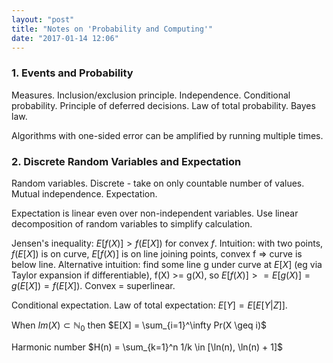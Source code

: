 ```yaml
---
layout: "post"
title: "Notes on 'Probability and Computing'"
date: "2017-01-14 12:06"
---
```


<script type="text/javascript" async
  src="https://cdn.mathjax.org/mathjax/latest/MathJax.js?config=TeX-MML-AM_CHTML">
</script>

### 1. Events and Probability

Measures. Inclusion/exclusion principle. Independence. Conditional probability. Principle of deferred decisions. Law of total probability. Bayes law.

Algorithms with one-sided error can be amplified by running multiple times. 

### 2. Discrete Random Variables and Expectation

Random variables. Discrete - take on only countable number of values. Mutual independence. Expectation.

Expectation is linear even over non-independent variables. Use linear decomposition of random variables to simplify calculation.

Jensen's inequality: $E[f(X)] > f(E[X])$ for convex $f$. Intuition: with two points, $f(E[X])$ is on curve, $E[f(X)]$ is on line joining points, convex f => curve is below line. Alternative intuition: find some line g under curve at $E[X]$ (eg via Taylor expansion if differentiable), f(X) >= g(X), so $E[f(X)] >= E[g(X)] = g(E[X]) = f(E[X])$. Convex = superlinear.

Conditional expectation. Law of total expectation: $E[Y] = E[E[Y|Z]]$.

When $Im(X) \subset \mathbb{N}_0$ then $E[X] = \sum_{i=1}^\infty Pr(X \geq i)$ 

Harmonic number $H(n) = \sum_{k=1}^n 1/k \in [\ln(n), \ln(n) + 1]$

